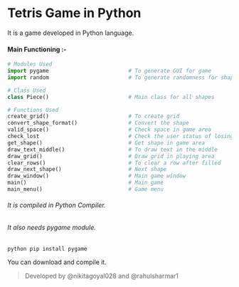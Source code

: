 # Tetris Game in Python

It is a game developed in Python language.

#### Main Functioning :-

```py
# Modules Used
import pygame                         # To generate GUI for game
import random                         # To generate randomness for shapes

# Class Used
class Piece()                         # Main class for all shapes

# Functions Used
create_grid()                         # To create grid
convert_shape_format()                # Convert the shape
valid_space()                         # Check space in game area
check_lost                            # Check the user status of losing
get_shape()                           # Get shape in game area
draw_text_middle()                    # To draw text in the middle
draw_grid()                           # Draw grid in playing area
clear_rows()                          # To clear a row after filled
draw_next_shape()                     # Next shape 
draw_window()                         # Main game window
main()                                # Main game
main_menu()                           # Game menu
```
###### It is compiled in Python Compiler.

###### It also needs pygame module.
```shell
python pip install pygame
```

You can download and compile it.


> Developed by @nikitagoyal028 and @rahulsharmar1
